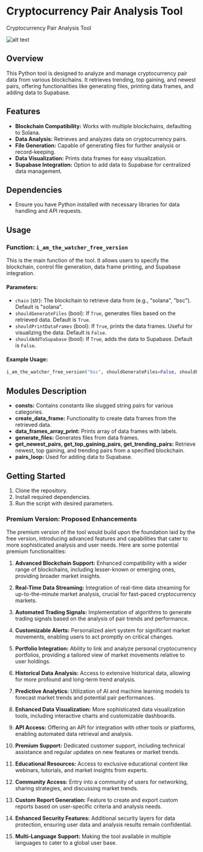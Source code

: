 # Cryptocurrency Pair Analysis Tool
Cryptocurrency Pair Analysis Tool

![alt text](./images/dexclient.png "dexclient")

## Overview
This Python tool is designed to analyze and manage cryptocurrency pair data from various blockchains. It retrieves trending, top gaining, and newest pairs, offering functionalities like generating files, printing data frames, and adding data to Supabase.

## Features
- **Blockchain Compatibility:** Works with multiple blockchains, defaulting to Solana.
- **Data Analysis:** Retrieves and analyzes data on cryptocurrency pairs.
- **File Generation:** Capable of generating files for further analysis or record-keeping.
- **Data Visualization:** Prints data frames for easy visualization.
- **Supabase Integration:** Option to add data to Supabase for centralized data management.

## Dependencies
- Ensure you have Python installed with necessary libraries for data handling and API requests.

## Usage

### Function: `i_am_the_watcher_free_version`
This is the main function of the tool. It allows users to specify the blockchain, control file generation, data frame printing, and Supabase integration.

#### Parameters:
- `chain` (str): The blockchain to retrieve data from (e.g., "solana", "bsc"). Default is "solana".
- `shouldGenerateFiles` (bool): If `True`, generates files based on the retrieved data. Default is `True`.
- `shouldPrintDataFrames` (bool): If `True`, prints the data frames. Useful for visualizing the data. Default is `False`.
- `shouldAddToSupabase` (bool): If `True`, adds the data to Supabase. Default is `False`.

#### Example Usage:
```python
i_am_the_watcher_free_version("bsc", shouldGenerateFiles=False, shouldPrintDataFrames=True, shouldAddToSupabase=False)
```

## Modules Description
- **consts:** Contains constants like slugged string pairs for various categories.
- **create_data_frame:** Functionality to create data frames from the retrieved data.
- **data_frames_array_print:** Prints array of data frames with labels.
- **generate_files:** Generates files from data frames.
- **get_newest_pairs, get_top_gaining_pairs, get_trending_pairs:** Retrieve newest, top gaining, and trending pairs from a specified blockchain.
- **pairs_loop:** Used for adding data to Supabase.

## Getting Started
1. Clone the repository.
2. Install required dependencies.
3. Run the script with desired parameters.

### Premium Version: Proposed Enhancements
The premium version of the tool would build upon the foundation laid by the free version, introducing advanced features and capabilities that cater to more sophisticated analysis and user needs. Here are some potential premium functionalities:

1. **Advanced Blockchain Support:** Enhanced compatibility with a wider range of blockchains, including lesser-known or emerging ones, providing broader market insights.

2. **Real-Time Data Streaming:** Integration of real-time data streaming for up-to-the-minute market analysis, crucial for fast-paced cryptocurrency markets.

3. **Automated Trading Signals:** Implementation of algorithms to generate trading signals based on the analysis of pair trends and performance.

4. **Customizable Alerts:** Personalized alert system for significant market movements, enabling users to act promptly on critical changes.

5. **Portfolio Integration:** Ability to link and analyze personal cryptocurrency portfolios, providing a tailored view of market movements relative to user holdings.

6. **Historical Data Analysis:** Access to extensive historical data, allowing for more profound and long-term trend analysis.

7. **Predictive Analytics:** Utilization of AI and machine learning models to forecast market trends and potential pair performances.

8. **Enhanced Data Visualization:** More sophisticated data visualization tools, including interactive charts and customizable dashboards.

9. **API Access:** Offering an API for integration with other tools or platforms, enabling automated data retrieval and analysis.

10. **Premium Support:** Dedicated customer support, including technical assistance and regular updates on new features or market trends.

11. **Educational Resources:** Access to exclusive educational content like webinars, tutorials, and market insights from experts.

12. **Community Access:** Entry into a community of users for networking, sharing strategies, and discussing market trends.

13. **Custom Report Generation:** Feature to create and export custom reports based on user-specific criteria and analysis needs.

14. **Enhanced Security Features:** Additional security layers for data protection, ensuring user data and analysis results remain confidential.

15. **Multi-Language Support:** Making the tool available in multiple languages to cater to a global user base.
